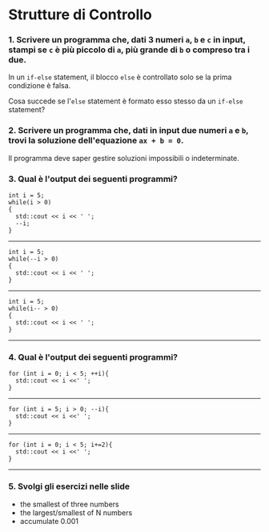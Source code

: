 # Strutture di Controllo

### 1. Scrivere un programma che, dati 3 numeri `a`, `b` e `c` in input, stampi se `c` è più piccolo di `a`, più grande di `b` o compreso tra i due.

In un `if-else` statement, il blocco `else` è controllato solo se la prima condizione è falsa.

Cosa succede se l'`else` statement è formato esso stesso da un `if-else` statement?

### 2. Scrivere un programma che, dati in input due numeri `a` e `b`, trovi la soluzione dell'equazione `ax + b = 0`.

Il programma deve saper gestire soluzioni impossibili o indeterminate. 

### 3. Qual è l'output dei seguenti programmi?

```
int i = 5;
while(i > 0)
{
  std::cout << i << ' ';
  --i;
}
```
---
```
int i = 5;
while(--i > 0)
{
  std::cout << i << ' ';
}
```
---
```
int i = 5;
while(i-- > 0)
{
  std::cout << i << ' ';
}
```
---
### 4. Qual è l'output dei seguenti programmi?
```
for (int i = 0; i < 5; ++i){
  std::cout << i <<' ';
}
```
---
```
for (int i = 5; i > 0; --i){
  std::cout << i <<' ';
}
```
---
```
for (int i = 0; i < 5; i+=2){
  std::cout << i <<' ';
}
```
---
### 5. Svolgi gli esercizi nelle slide 
  * the smallest of three numbers
  * the largest/smallest of N numbers
  * accumulate 0.001
